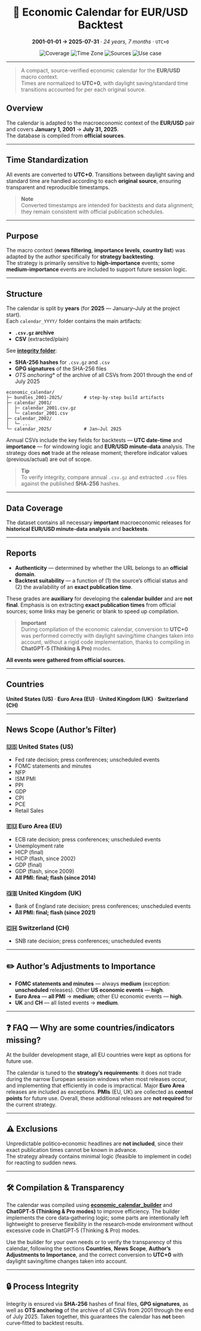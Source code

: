 <h1 align="center">📅 Economic Calendar for EUR/USD Backtest</h1>
<p align="center"><strong>2001-01-01 → 2025-07-31</strong> · <em>24 years, 7 months</em> · <code>UTC+0</code></p>
<p align="center">
  <img alt="Coverage" src="https://img.shields.io/badge/Coverage-2001%E2%80%932025-blue">
  <img alt="Time Zone" src="https://img.shields.io/badge/Time%20Zone-UTC%2B0-black">
  <img alt="Sources" src="https://img.shields.io/badge/Sources-Official%20only-brightgreen">
  <img alt="Use case" src="https://img.shields.io/badge/Use%20case-Backtesting-orange">
</p>

---

> A compact, source-verified economic calendar for the **EUR/USD** macro context.  
> Times are normalized to **UTC+0**, with daylight saving/standard time transitions accounted for per each original source.

## Overview

The calendar is adapted to the macroeconomic context of the **EUR/USD** pair and covers **January 1, 2001** → **July 31, 2025**.  
The database is compiled from **official sources**.

---

## Time Standardization

All events are converted to **UTC+0**. Transitions between daylight saving and standard time are handled according to each **original source**, ensuring transparent and reproducible timestamps.

> **Note**  
> Converted timestamps are intended for backtests and data alignment; they remain consistent with official publication schedules.

---

## Purpose

The macro context (**news filtering**, **importance levels**, **country list**) was adapted by the author specifically for **strategy backtesting**.  
The strategy is primarily sensitive to **high-importance** events; some **medium-importance** events are included to support future session logic.

---

## Structure

The calendar is split by **years** (for **2025** — January–July at the project start).  
Each `calendar_YYYY/` folder contains the main artifacts:

- **`.csv.gz` archive**  
- **CSV** (extracted/plain)  

See **[integrity folder](https://github.com/euro-macromechanica-backtest/data-hub/tree/main/integrity/economic_calendars)**:

- **SHA-256 hashes** for `.csv.gz` and `.csv`  
- **GPG signatures** of the SHA-256 files
- *OTS anchoring** of the archive of all CSVs from 2001 through the end of July 2025


```text
economic_calendar/
├─ bundles_2001-2025/        # step-by-step build artifacts
├─ calendar_2001/
│  ├─ calendar_2001.csv.gz
│  └─ calendar_2001.csv
├─ calendar_2002/
│  └─ ...
└─ calendar_2025/            # Jan–Jul 2025
```

Annual CSVs include the key fields for backtests — **UTC date-time** and **importance** — for windowing logic and **EUR/USD minute-data** analysis. The strategy does **not** trade at the release moment; therefore indicator values (previous/actual) are out of scope.

> **Tip**  
> To verify integrity, compare annual `.csv.gz` and extracted `.csv` files against the published **SHA‑256** hashes.

---

## Data Coverage

The dataset contains all necessary **important** macroeconomic releases for **historical EUR/USD minute-data analysis** and **backtests**.

---

## Reports

- **Authenticity** — determined by whether the URL belongs to an **official domain**.  
- **Backtest suitability** — a function of (1) the source’s official status and (2) the availability of an **exact publication time**.

These grades are **auxiliary** for developing the **calendar builder** and are **not final**. Emphasis is on extracting **exact publication times** from official sources; some links may be generic or blank to speed up compilation.

> **Important**  
> During compilation of the economic calendar, conversion to **UTC+0** was performed correctly with daylight saving/time changes taken into account, without a rigid code implementation, thanks to compiling in **ChatGPT‑5 (Thinking & Pro)** modes.

**All events were gathered from official sources.**

---

## Countries

**United States (US)** · **Euro Area (EU)** · **United Kingdom (UK)** · **Switzerland (CH)**

---

## News Scope (Author’s Filter)

### 🇺🇸 United States (US)

- Fed rate decision; press conferences; unscheduled events  
- FOMC statements and minutes  
- NFP  
- ISM PMI  
- PPI  
- GDP  
- CPI  
- PCE  
- Retail Sales

### 🇪🇺 Euro Area (EU)

- ECB rate decision; press conferences; unscheduled events  
- Unemployment rate  
- HICP (final)  
- HICP (flash, since 2002)  
- GDP (final)  
- GDP (flash, since 2009)  
- **All PMI: final; flash (since 2014)**

### 🇬🇧 United Kingdom (UK)

- Bank of England rate decision; press conferences; unscheduled events  
- **All PMI: final; flash (since 2021)**

### 🇨🇭 Switzerland (CH)

- SNB rate decision; press conferences; unscheduled events

---

## ✏️ Author’s Adjustments to Importance

- **FOMC statements and minutes** — always **medium** (exception: **unscheduled** releases). Other **US economic events** — **high**.  
- **Euro Area** — **all PMI** → **medium**; other EU economic events — **high**.  
- **UK** and **CH** — all listed events → **medium**.

---

## ❓ FAQ — Why are some countries/indicators missing?

At the builder development stage, all EU countries were kept as options for future use.

The calendar is tuned to the **strategy’s requirements**: it does not trade during the narrow European session windows when most releases occur, and implementing that efficiently in code is impractical. Major **Euro Area** releases are included as exceptions. **PMIs** (EU, UK) are collected as **control points** for future use. Overall, these additional releases are **not required** for the current strategy.

---

## ⚠️ Exclusions

Unpredictable politico‑economic headlines are **not included**, since their exact publication times cannot be known in advance.  
The strategy already contains minimal logic (feasible to implement in code) for reacting to sudden news.

---

## 🛠 Compilation & Transparency

The calendar was compiled using **[economic_calendar_builder](https://github.com/euro-macromechanica-backtest/economic-calendar-builder)** and **ChatGPT‑5 (Thinking & Pro modes)** to improve efficiency. The builder implements the core data‑gathering logic; some parts are intentionally left lightweight to preserve flexibility in the research‑mode environment without excessive code in ChatGPT‑5 (Thinking & Pro) modes.

Use the builder for your own needs or to verify the transparency of this calendar, following the sections **Countries**, **News Scope**, **Author’s Adjustments to Importance**, and the correct conversion to **UTC+0** with daylight saving/time changes taken into account.

---

## 🔒 Process Integrity

Integrity is ensured via **SHA‑256** hashes of final files, **GPG signatures**, as well as **OTS anchoring** of the archive of all CSVs from 2001 through the end of July 2025. Taken together, this guarantees the calendar has **not** been curve‑fitted to backtest results.
